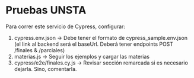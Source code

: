 # Pruebas UNSTA

Para correr este servicio de Cypress, configurar:

1. cypress.env.json -> Debe tener el formato de cypress_sample.env.json (el link al backend será el baseUrl. Deberá tener endpoints POST /finales & /parciales)
2. materias.js -> Seguir los ejemplos y cargar las materias
3. cypress/e2e/finales.cy.js -> Revisar sección remarcada si es necesario dejarla. Sino, comentarla.